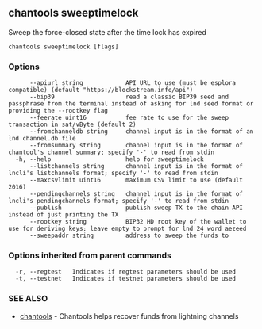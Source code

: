 ## chantools sweeptimelock

Sweep the force-closed state after the time lock has expired

```
chantools sweeptimelock [flags]
```

### Options

```
      --apiurl string            API URL to use (must be esplora compatible) (default "https://blockstream.info/api")
      --bip39                    read a classic BIP39 seed and passphrase from the terminal instead of asking for lnd seed format or providing the --rootkey flag
      --feerate uint16           fee rate to use for the sweep transaction in sat/vByte (default 2)
      --fromchanneldb string     channel input is in the format of an lnd channel.db file
      --fromsummary string       channel input is in the format of chantool's channel summary; specify '-' to read from stdin
  -h, --help                     help for sweeptimelock
      --listchannels string      channel input is in the format of lncli's listchannels format; specify '-' to read from stdin
      --maxcsvlimit uint16       maximum CSV limit to use (default 2016)
      --pendingchannels string   channel input is in the format of lncli's pendingchannels format; specify '-' to read from stdin
      --publish                  publish sweep TX to the chain API instead of just printing the TX
      --rootkey string           BIP32 HD root key of the wallet to use for deriving keys; leave empty to prompt for lnd 24 word aezeed
      --sweepaddr string         address to sweep the funds to
```

### Options inherited from parent commands

```
  -r, --regtest   Indicates if regtest parameters should be used
  -t, --testnet   Indicates if testnet parameters should be used
```

### SEE ALSO

* [chantools](chantools.md)	 - Chantools helps recover funds from lightning channels

